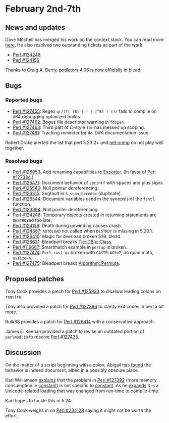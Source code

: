 # February 2nd-7th

## News and updates

Dave Mitchell has merged his work on the context stack. You
can read more
[here](http://www.nntp.perl.org/group/perl.perl5.porters/233631).
He also resolved two outstanding tickets as part of the work:

* [Perl #124248](https://rt.perl.org/Ticket/Display.html?id=124248)
* [Perl #124156](https://rt.perl.org/Ticket/Display.html?id=124156)

Thanks to Craig A. Berry,
[podlators](https://metacpan.org/release/podlators) 4.06 is now
officially in blead.

## Bugs

### Reported bugs

* [Perl #127455](https://rt.perl.org/Ticket/Display.html?id=127455):
  Regex `qr/(?[ [B] | ! ( [^B] ) ])/` fails to compile on x64
  debugging optimized builds.
* [Perl #127462](https://rt.perl.org/Ticket/Display.html?id=127462):
  Bogus file descriptor warning in `fdopen`.
* [Perl #127463](https://rt.perl.org/Ticket/Display.html?id=127463):
  Third part of C-style `for` has messed up scoping.
* [Perl #127481](https://rt.perl.org/Ticket/Display.html?id=127481):
  Tracking reminder for `do EXPR` documentation issue.

Robert Drake alerted the list that perl 5.23.2+ and
[net-snmp](http://www.net-snmp.org/) do not play well together.

### Resolved bugs

* [Perl #126953](https://rt.perl.org/Ticket/Display.html?id=126953):
  Add renaming capabilities to
  [Exporter](https://metacpan.org/pod/Exporter). (In favor of
  [Perl #127384](https://rt.perl.org/Ticket/Display.html?id=127384).)
* [Perl #125471](https://rt.perl.org/Ticket/Display.html?id=125471):
  Document behavior of `sprintf` with spaces and plus signs.
* [Perl #125540](https://rt.perl.org/Ticket/Display.html?id=125540):
  Null pointer dereferencing.
* [Perl #126815](https://rt.perl.org/Ticket/Display.html?id=126815):
  Segfault in `S_scan_heredoc` (duplicate).
* [Perl #126544](https://rt.perl.org/Ticket/Display.html?id=126544):
  Document variables used in the synopsis of the `fcntl` function.
* [Perl #123994](https://rt.perl.org/Ticket/Display.html?id=123994):
  Null pointer dereferencing.
* [Perl #124248](https://rt.perl.org/Ticket/Display.html?id=124248):
  Temporary objects created in returning statements are
  `DESTROY`ed too late.
* [Perl #124156](https://rt.perl.org/Ticket/Display.html?id=124156):
  Death during unwinding causes crash.
* [Perl #124387](https://rt.perl.org/Ticket/Display.html?id=124387):
  `AUTOLOAD` not called when `DESTROY` is missing in 5.20.1.
* [Perl #126410](https://rt.perl.org/Ticket/Display.html?id=126410):
  Magic for overload broken 5.18..blead.
* [Perl #126621](https://rt.perl.org/Ticket/Display.html?id=126621):
  Bleadperl breaks
  [Tie::DBIx::Class](https://metacpan.org/pod/Tie::DBIx::Class).
* [Perl #119667](https://rt.perl.org/Ticket/Display.html?id=119667):
  Smartmatch example in `perlop` is broken.
* [Perl #127474](https://rt.perl.org/Ticket/Display.html?id=127474):
  `Perl_cast_uv` broken with `CASTFLAGS=7`, no quad math,
  `uvsize=4`.
* [Perl #127475](https://rt.perl.org/Ticket/Display.html?id=127475):
  Bleadperl breaks
  [Algorithm::Permute](https://metacpan.org/pod/Algorithm::Permute).

## Proposed patches

Tony Cook provides a patch for
[Perl #125833](https://rt.perl.org/Ticket/Display.html?id=125833)
to disallow leading colons on `require`.

Tony also provided a patch for
[Perl #127386](https://rt.perl.org/Ticket/Display.html?id=127386)
to clarify exit codes in perl a bit more.

Bulk88 provides a patch for
[Perl #126414](https://rt.perl.org/Ticket/Display.html?id=126414)
with a conservative approach.

James E. Keenan provided a patch to revise an outdated portion of
`perlmodlib` to resolve
[Perl #127435](https://rt.perl.org/Ticket/Display.html?id=127435).

## Discussion

On the matter of a script beginning with a colon, Abigail has
[found](http://www.nntp.perl.org/group/perl.perl5.porters/234098)
the behavior is indeed document, albeit in a possibly obscure
place.

Karl Williamson
[explains](http://www.nntp.perl.org/group/perl.perl5.porters/234125)
that the problem in
[Perl #127392](https://rt.perl.org/Ticket/Display.html?id=127392)
(more memory consumption in [constant](https://metacpan.org/pod/constant))
is not specific to [constant](https://metacpan.org/pod/constant).
As he
[expands](http://www.nntp.perl.org/group/perl.perl5.porters/234127)
it is a Unicode-related loading that was changed from run-time
to compile-time.

Karl hopes to tackle this in 5.24.

Tony Cook weighs in on
[Perl #234128](https://rt.perl.org/Ticket/Display.html?id=234128)
saying it might not be worth the effort.
